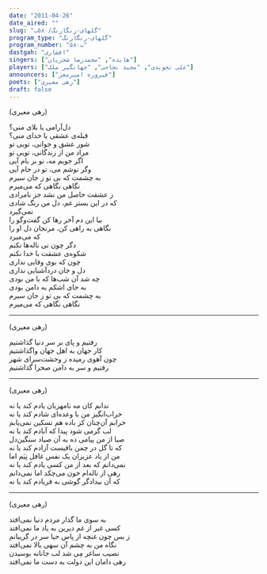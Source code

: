 ```yaml
---
date: "2011-04-26"
date_aired: ""
slug: "گلهای-رنگارنگ/۵۸۰ب"
program_type: "گلهای-رنگارنگ"
program_number: "۵۸۰ب"
dastgah: "افشاری"
singers: ["هایده", "محمدرضا شجریان"]
players: ["علی تجویدی", "مجید نجاحی", "جهانگیر ملک"]
announcers: ["فیروزه امیرمعز"]
poets: ["رهی معیری"]
draft: false
---
```


(رهی معیری)  

دل‌آرامی یا‍ بلای منی؟  
قبله‌ی عشقی یا خدای منی؟  
شور عشق و جوانی، تویی تو  
مراد من از زندگانی، تویی تو  
اگر جویم مه، تو بر بام آیی  
وگر نوشم می، تو در جام آیی  
به چشمت که بی تو ز جان سیرم  
نگاهی نگاهی که می‌میرم  
ز عشقت حاصل من نشد جز نامرادی  
که در این بستر غم، دل من رنگ شادی  
نمی‌گیرد  
بیا این دم آخر رها کن گفت‌وگو را  
نگاهی به راهی کن، مرنجان دل او را  
که می‌میرد  
دگر چون نی ناله‌ها نکنم  
شکوه‌ی عشقت با خدا نکنم  
چون که بوی وفایی نداری  
دل و جان دردآشنایی نداری  
چه شد آن شب‌ها که با من بودی  
به جای اشکم به دامن بودی  
به چشمت که بی تو ز جان سیرم  
نگاهی نگاهی که می‌میرم  

---  

(رهی معیری)  

رفتیم و پای بر سر دنیا گذاشتیم  
کار جهان به اهل جهان واگذاشتیم  
چون آهوی رمیده ز وحشت‌سرای شهر  
رفتیم و سر به دامن صحرا گذاشتیم  

---  

(رهی معیری)  

ندانم کان مه نامهربان یادم کند یا نه  
خراب‌انگیز من با وعده‌ای شادم کند یا نه  
خرابم آن‌چنان کز باده هم تسکین نمی‌یابم  
لب گرمی شود پیدا که آبادم کند یا نه  
صبا از من پیامی ده به آن صیاد سنگین‌دل  
که تا گل در چمن باقیست آزادم کند یا نه  
من از یاد عزیزان یک نفس غافل نِیَم اما  
نمی‌دانم که بعد از من کسی یادم کند یا نه  
رهی از ناله‌ام خون می‌چکد اما نمی‌دانم  
که آن بیدادگر گوشی به فریادم کند یا نه  

---  

(رهی معیری)  

به سوی ما گذار مردم دنیا نمی‌افتد  
کسی غیر از غم دیرین به یاد ما نمی‌افتد  
ز بس چون غنچه از پاس حیا سر در گریبانم  
نگاه من به چشم آن سهی بالا نمی‌افتد  
نصیب ساغر مِی شد لب جانانه بوسیدن  
رهی دامان این دولت به دست ما نمی‌افتد  
